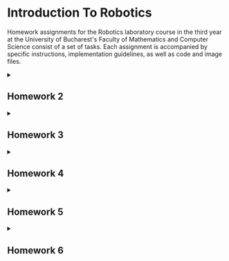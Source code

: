 # Introduction To Robotics
Homework assignments for the Robotics laboratory course in the third year at the University of Bucharest's Faculty of Mathematics and Computer Science consist of a set of tasks. Each assignment is accompanied by specific instructions, implementation guidelines, as well as code and image files.


<details>
<summary> <h2>Homework 2</h2> </summary>
<br>

### Task: Use a separate potentiometer for controlling each color of the RGB LED: Red, Green, and Blue. This control must leverage digital electronics. Specifically, you need to read the potentiometer’s value with Arduino and then write a mapped value to the LED pins.
### Code: [click here](https://github.com/Manu19x/IntroductionToRobotics/blob/main/sketch_oct22a.ino)
### Youtube video that shows how it works: [click here](https://youtube.com/shorts/qbaVMSnJ_Oc?si=G8W4escGwkBlPvqt)
![380233526_720468693258691_6219869733053416340_n](https://github.com/Manu19x/IntroductionToRobotics/assets/104021556/7cb6e894-ae49-4d40-9882-a22b18a49daf)

</details>

<details>
<summary> <h2>Homework 3</h2> </summary>
<br>
  
### Task: Design a control system that simulates a 3-floor elevator using the Arduino platform. 
Here are the specific requirements:
<ul>
  <li> LED Indicators: Each of the 3 LEDs should represent one of the 3 floors.
The LED corresponding to the current floor should light up. Additionally,
another LED should represent the elevator’s operational state. It should
blink when the elevator is moving and remain static when stationary.
 </li>
  <li>• Buttons: Implement 3 buttons that represent the call buttons from the
3 floors. When pressed, the elevator should simulate movement towards
the floor after a short interval (2-3 seconds).</li>
  <li> Buzzer (optional for Computer Science, mandatory for CTI):
The buzzer should sound briefly during the following scenarios:
– Elevator arriving at the desired floor (something resembling a ”cling”).
– Elevator doors closing and movement (pro tip: split them into 2
different sounds)
  </li>
  <li>State Change & Timers: If the elevator is already at the desired floor,
pressing the button for that floor should have no effect. Otherwise, after
a button press, the elevator should ”wait for the doors to close” and then
”move” to the corresponding floor. If the elevator is in movement, it
should either do nothing or it should stack its decision (get to the first
programmed floor, open the doors, wait, close them and then go to the
next desired floor).
 </li>
  <li>Debounce: Remember to implement debounce for the buttons to avoid
unintentional repeated button presses</li>
</ul>

### Code: [clickhere](https://github.com/Manu19x/IntroductionToRobotics/blob/main/homework_3elevator.ino)
### Youtube video that shows how it works: [click here](https://www.youtube.com/shorts/_G_iey8m5Zs)
![homerwork3](https://github.com/Manu19x/PCshopDataBase/assets/104021556/a7d00ddb-17c4-498f-814d-838a581f78fa)
</details>


<details>
<summary> <h2>Homework 4</h2> </summary>
<br>

### Task:  - 7 segment display drawing - Start with the dot point. The current position keeps flashing no matter if the part is turned on or off. You can use the joystick to hop around to nearby positions. A quick press of the button switches the part from on to off, or from off to on. If you hold the button for a while, it clears the whole display by turning off all the parts and putting the current position back at the dot. Interruptions are needed.
### Code: [click here](https://github.com/Manu19x/IntroductionToRobotics/blob/main/Homework4/homework4_7_seg.ino)
### Youtube video that shows how it works: [click here](https://youtu.be/1q8kYQo0aAA?si=I4LZ1vaigVZacQml)
![Screenshot_5](https://github.com/Manu19x/IntroductionToRobotics/assets/104021556/4d44520f-f498-4840-b825-3f26ce835bb5)



</details>


<details>
<summary> <h2>Homework 5</h2> </summary>
<br>

### Task:  - 4x 7 segment display stopwatch - Requirements:

The 4-digit 7-segment display should start with "000.0".
Buttons do the following:
Button 1: Starts or pauses the timer.
Button 2: Resets (if paused) or resets saved laps (if viewing laps).
Button 3: Saves a lap (when counting), cycles through the last 4 saved laps.
How it works:

The display starts with "000.0". Pressing Start begins the timer.
During the timer, pressing Lap saves that time, up to 4 laps. The 5th press overwrites the 1st. Reset does nothing during the timer, and Pause stops the timer.
In Pause mode, Lap doesn't work. Pressing Reset resets the timer to "000.0".
After reset, press Lap to cycle through saved laps. Continuous pressing cycles through laps. Reset in this state clears all flags and resets the timer to "000.0".
### Code: [click here](https://github.com/Manu19x/IntroductionToRobotics/tree/main/homework5)
### Youtube video that shows how it works: [click here](https://youtu.be/eQzjr2Uz1xY?si=lWtQG_9xk1qdMVWs)
![7687f603-be5d-4a21-a94f-c15229d5fd4e](https://github.com/Manu19x/IntroductionToRobotics/assets/104021556/043b106a-eda0-4e15-836f-7cc701498288)

</details>

<details>
<summary> <h2>Homework 6</h2> </summary>
<br>

### Task:  - Pseudo-smart Environment Monitor and Logger - Requirements:

The Smart Environment Monitor and Logger is a comprehensive system built around an Arduino microcontroller designed to collect and record diverse environmental data. Equipped with various sensors, this system captures information vital to understanding environmental conditions.

How It Works: Menu Structure
1. Sensor Settings
1.1 Sensors Sampling Interval: User input for the sensor sampling rate (between 1 and 10 seconds).
1.2 Ultrasonic Alert Threshold: Set threshold value for the ultrasonic sensor to trigger alerts.
1.3 LDR Alert Threshold: Set threshold value for the LDR sensor to trigger alerts.
1.4 Back: Return to the main menu.
2. Reset Logger Data
2.1 Yes: Confirm to delete all data.
2.2 No: Cancel data reset.
3. System Status
3.1 Current Sensor Readings: Continuous display of sensor readings at the set sampling rate; includes an exit option.
3.2 Current Sensor Settings: Displays sampling rate and threshold values for all sensors.
3.3 Display Logged Data: Displays the last 10 sensor readings for all sensors.
3.4 Back: Return to the main menu.
4. RGB LED Control
4.1 Manual Color Control: Set RGB LED colors manually.
4.2 LED: Toggle Automatic ON/OFF: Automatic mode: LED is GREEN if no sensor exceeds threshold; otherwise, RED. Manual mode uses last saved RGB values.
4.3 Back: Return to the main menu.


### Code: [click here](https://github.com/Manu19x/IntroductionToRobotics/blob/main/Homework6/environmentmonitor/environmentmonitor.ino)
### Youtube video that shows how it works: [click here](https://youtu.be/WZWiCGBvInU?si=FYIGRsdd3OByDrMv)
![5da47eb5-59ba-422e-a379-f8e8026a1069](https://github.com/Manu19x/IntroductionToRobotics/assets/104021556/02563942-e0f7-4ea1-9a76-597e5d05680d)


</details>





